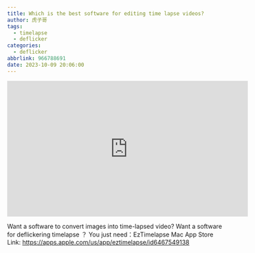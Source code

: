 ```yaml
---
title: Which is the best software for editing time lapse videos?
author: 虎子哥
tags:
  - timelapse
  - deflicker
categories:
  - deflicker
abbrlink: 966788691
date: 2023-10-09 20:06:00
---
```

<iframe width="560" height="315" src="https://www.youtube.com/embed/PBHCkTt73Fk?si=RYCodK4P26F88yfh" title="YouTube video player" frameborder="0" allow="accelerometer; autoplay; clipboard-write; encrypted-media; gyroscope; picture-in-picture; web-share" allowfullscreen></iframe>

Want a software to convert images into time-lapsed video?
Want a software for deflickering timelapse ？
You just need：EzTimelapse 
Mac App Store Link:  https://apps.apple.com/us/app/eztimelapse/id6467549138